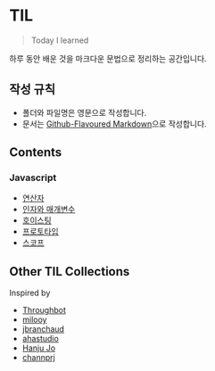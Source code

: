 # TIL
> Today I learned

하루 동안 배운 것을 마크다운 문법으로 정리하는 공간입니다.

## 작성 규칙
* 폴더와 파일명은 영문으로 작성합니다.
* 문서는 [Github-Flavoured Markdown](https://guides.github.com/features/mastering-markdown/)으로 작성합니다.

## Contents
### Javascript
* [연산자](https://github.com/Seonghui/TIL/blob/master/Javascript/operator.md)
* [인자와 매개변수](https://github.com/Seonghui/TIL/blob/master/Javascript/argument-parameter.md)
* [호이스팅](https://github.com/Seonghui/TIL/blob/master/Javascript/hoisting.md)
* [프로토타입](https://github.com/Seonghui/TIL/blob/master/Javascript/prototype.md)
* [스코프](https://github.com/Seonghui/TIL/blob/master/Javascript/scope.md)

## Other TIL Collections
Inspired by
* [Throughbot](https://github.com/thoughtbot/til)
* [milooy](https://github.com/milooy/TIL)
* [jbranchaud](https://github.com/jbranchaud/til)
* [ahastudio](https://github.com/ahastudio/til)
* [Hanju Jo](https://github.com/AWEEKJ/TIL)
* [channprj](https://github.com/channprj/TIL)

